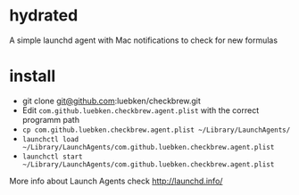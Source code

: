 # hydrated
A simple launchd agent with Mac notifications to check for new formulas

# install

* git clone git@github.com:luebken/checkbrew.git
* Edit `com.github.luebken.checkbrew.agent.plist` with the correct programm path
* `cp com.github.luebken.checkbrew.agent.plist ~/Library/LaunchAgents/` 
* `launchctl load ~/Library/LaunchAgents/com.github.luebken.checkbrew.agent.plist` 
* `launchctl start ~/Library/LaunchAgents/com.github.luebken.checkbrew.agent.plist` 

More info about Launch Agents check http://launchd.info/